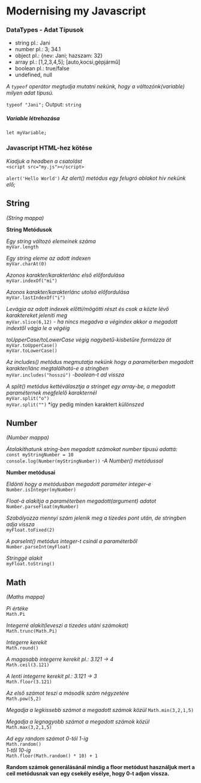 # **Modernising my Javascript**
### **DataTypes - Adat Típusok**
- string pl.: Jani
- number pl.: 3;  34.1
- object pl.: {nev: Jani; hazszam: 32}
- array pl.: [1,2,3,4,5]; [auto,kocsi,gépjármű]
- boolean pl.: true/false
- undefined, null

*A `typeof` operátor megtudja mutatni nekünk, hogy a változónk(variable) milyen adat típusú.*  
  
`typeof "Jani";` Output: `string`

##### **Variable létrehozása**
`let myVariable;`

### **Javascript HTML-hez kötése**
*Kiadjuk a headben a csatolást*  
`<script src="my.js"></script>`  

`alert('Hello World')` *Az alert() metódus egy felugró ablakot hív nekünk elő;*

## **String**  
*(String mappa)*

**String Metódusok**  

*Egy string változó elemeinek száma*  
`myVar.length`

*Egy string eleme az adott indexen*  
`myVar.charAt(0)`

*Azonos karakter/karakterlánc első előfordulása*  
`myVar.indexOf("mi")`

*Azonos karakter/karakterlánc utolsó előfordulása*  
`myVar.lastIndexOf("i")`

*Levágja az adott indexek előtti/mögötti részt és csak a közte lévő karaktereket jeleníti meg*  
`myVar.slice(6,12)` *- ha nincs megadva a végindex akkor a megadott indextől vágja le a végéig*

*toUpperCase/toLowerCase végig nagybetű-kisbetűre formázza át*  
`myVar.toUpperCase()`  
`myVar.toLowerCase()`

*Az includes() metódus megmutatja nekünk hogy a paraméterben megadott karakter/lánc megtalálható-e a stringben*  
`myVar.includes("hosszú")` *-boolean-t ad vissza*

*A split() metódus kettéválasztja a stringet egy array-be, a megadott paraméternek megfelelő karakternél*  
`myVar.split("o")`  
`myVar.split("")` *így pedig minden karaktert *különszed*  
  
  
## **Number**  
*(Number mappa)*  

*Átalakíthatunk string-ben megadott számokat number típusú adattá:*  
`const myStringNumber = 10`  
`console.log(Number(myStringNumber))`
*-A Number() metódussal*

**Number metódusai**

*Eldönti hogy a metódusban megadott paraméter integer-e*  
`Number.isInteger(myNumber)`

*Float-á alakítja a paraméterben megadott(argument) adatot*  
`Number.parseFloat(myNumber)`  

*Szabályozza mennyi szám jelenik meg a tizedes pont után, de stringben adja vissza*  
`myFloat.toFixed(2)`

*A parseInt() metódus integer-t csinál a paraméterből*  
`Number.parseInt(myFloat)`

*Stringgé alakít*  
`myFloat.toString()`

## **Math**  
*(Maths mappa)*  

*Pi értéke*  
`Math.Pi`

*Integerré alakít(leveszi a tizedes utáni számokat)*  
`Math.trunc(Math.Pi)`

*Integerre kerekít*  
`Math.round()`

*A magasabb integerre kerekít pl.: 3.121 -> 4*  
`Math.ceil(3.121)`

*A lenti integerre kerekít pl.: 3.121 -> 3*  
`Math.floor(3.121)`

*Az első számot teszi a második szám négyzetére*  
`Math.pow(5,2)`

*Megadja a legkissebb számot a megadott számok közül*
`Math.min(3,2,1,5)`

*Megadja a legnagyobb számot a megadott számok közül*
`Math.max(3,2,1,5)`

*Ad egy random számot 0-tól 1-ig*  
`Math.random()`  
*1-től 10-ig*  
`Math.floor(Math.random() * 10) + 1`

**Random számok generálásánál mindig a floor metódust használjuk mert a ceil metódusnak van egy csekély esélye, hogy 0-t adjon vissza.**








  